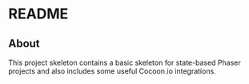 README
======

About
-----

This project skeleton contains a basic skeleton for state-based Phaser projects
and also includes some useful Cocoon.io integrations.
